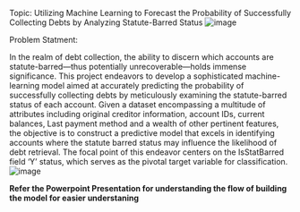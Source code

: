 Topic:
Utilizing Machine Learning to Forecast the Probability of Successfully Collecting Debts by Analyzing Statute-Barred Status
![image](https://github.com/ShreyaMankar-07/Finance_Domain/assets/154683639/a78345b3-d114-4e29-8a17-6b040ca02318)


Problem Statment:

In the realm of debt collection, the ability to discern which accounts are statute-barred—thus potentially unrecoverable—holds immense significance. 
This project endeavors to develop a sophisticated machine-learning model aimed at accurately predicting the probability of successfully collecting debts by meticulously examining the statute-barred status of each account.
Given a dataset encompassing a multitude of attributes including original creditor information, account IDs, current balances, Last payment method and a wealth of other pertinent features, the objective is to construct a predictive model that excels in identifying accounts where the statute barred status may influence the likelihood of debt retrieval.
The focal point of this endeavor centers on the IsStatBarred field ‘Y’ status, which serves as the pivotal target variable for classification. 
![image](https://github.com/ShreyaMankar-07/Finance_Domain/assets/154683639/72f8a427-ab8c-4a89-904f-9dafcee2a3be)

**Refer the Powerpoint Presentation for understanding the flow of building the model for easier understaning**
